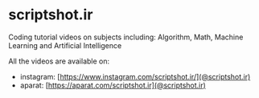 # scriptshot.ir
Coding tutorial videos on subjects including: Algorithm, Math, Machine Learning and Artificial Intelligence

All the videos are available on:
- instagram: [https://www.instagram.com/scriptshot.ir/](@scriptshot.ir)
- aparat: [https://aparat.com/scriptshot.ir](@scriptshot.ir)
